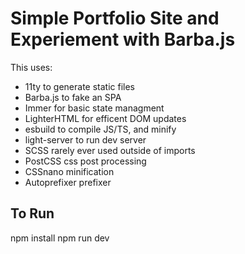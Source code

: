# Simple Portfolio Site and Experiement with Barba.js

This uses:
- 11ty to generate static files
- Barba.js to fake an SPA
- Immer for basic state managment
- LighterHTML for efficent DOM updates
- esbuild to compile JS/TS, and minify
- light-server to run dev server
- SCSS rarely ever used outside of imports
- PostCSS css post processing
- CSSnano minification
- Autoprefixer prefixer

## To Run
npm install
npm run dev
